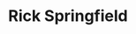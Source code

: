 ---
title: "Rick Springfield"
summary: "Australian musician, singer-songwriter, and actor. Born 23 August 1949 in South Wentworthville, New South Wales, Australia. He was in the Australian band from 1969 to 1971."
image: "rick-springfield.jpg"
---